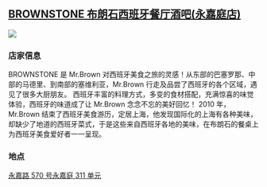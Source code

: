 ## [BROWNSTONE 布朗石西班牙餐厅酒吧(永嘉庭店)](https://www.dianping.com/shop/G6YQq5xxJQiSWg3h)

![](http://localhost:3000/food_id_004.jpg)

### 店家信息

BROWNSTONE 是 Mr.Brown 对西班牙美食之旅的灵感！从东部的巴塞罗那、中部的马德里、到南部的塞维利亚，Mr.Brown 行走及品尝了西班牙的各个区域，遇见了很多大厨朋友。 西班牙丰富的料理方式，多变的食材搭配，充满惊喜的味觉体验，西班牙的味道成了让 Mr.Brown 念念不忘的美好回忆！ 2010 年，Mr.Brown 结束了西班牙美食游历，定居上海，他发现国际化的上海有各种美味，却缺少了地道的西班牙菜式，于是这些来自西班牙各地的美味，在布朗石的餐桌上为西班牙美食爱好者一一呈现。

### 地点

[永嘉路 570 号永嘉庭 311 单元](https://map.baidu.com/poi/BROWNSTONE%E5%B8%83%E6%9C%97%E7%9F%B3%E8%A5%BF%E7%8F%AD%E7%89%99%E9%A4%90%E5%8E%85%E9%85%92%E5%90%A7(%E6%B0%B8%E5%98%89%E5%BA%AD%E5%BA%97)/@13520752.11,3638014.75,12z?uid=d305db1fa08d7b27922ca3a3&ugc_type=3&ugc_ver=1&device_ratio=2&compat=1&pcevaname=pc4.1&querytype=detailConInfo&da_src=shareurl)